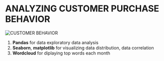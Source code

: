 # ANALYZING CUSTOMER PURCHASE BEHAVIOR
![CUSTOMER BEHAVIOR](https://www.google.com/url?sa=i&url=https%3A%2F%2Fwww.clicdata.com%2Fblog%2Fcustomer-behavior-analysis-roi%2F&psig=AOvVaw2R_jcQ4f9xLQmvU0MmVbZ4&ust=1709441420477000&source=images&cd=vfe&opi=89978449&ved=0CBMQjRxqFwoTCPiJ4dbj1IQDFQAAAAAdAAAAABAE)
1. **Pandas** for data exploratory data analysis
2. **Seaborn**, **matplotlib** for visualizing data distribution, data correlation
3. **Wordcloud** for diplaying top words each month
